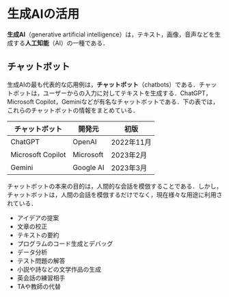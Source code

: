 # 生成AIの活用

**生成AI**（generative artificial intelligence）は，テキスト，画像，音声などを生成する**人工知能**（AI）の一種である．

## チャットボット

生成AIの最も代表的な応用例は，**チャットボット**（chatbots）である．チャットボットは，ユーザーからの入力に対してテキストを生成する．ChatGPT，Microsoft Copilot，Geminiなどが有名なチャットボットである．下の表では，これらのチャットボットの情報をまとめている．

| チャットボット    | 開発元    | 初版       |
| ----------------- | --------- | ---------- |
| ChatGPT           | OpenAI    | 2022年11月 |
| Microsoft Copilot | Microsoft | 2023年2月  |
| Gemini            | Google AI | 2023年3月  |

チャットボットの本来の目的は，人間的な会話を模倣することである．しかし，チャットボットは，人間の会話を模倣するだけでなく，現在様々な用途に利用されている．

- アイデアの提案
- 文章の校正
- テキストの要約
- プログラムのコード生成とデバッグ
- データ分析
- テスト問題の解答
- 小説や詩などの文学作品の生成
- 英会話の練習相手
- TAや教師の代替

